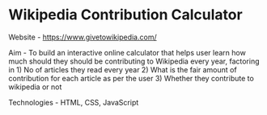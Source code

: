 # Wikipedia Contribution Calculator

Website - https://www.givetowikipedia.com/

Aim - To build an interactive online calculator that helps user learn how much should they should be contributing to Wikipedia every year, factoring in 
      1) No of articles they read every year
      2) What is the fair amount of contribution for each article as per the user
      3) Whether they contribute to wikipedia or not
      
Technologies - HTML, CSS, JavaScript

